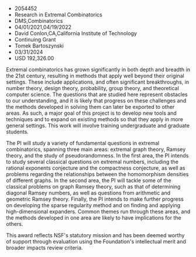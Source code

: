 
* 2054452
* Research in Extremal Combinatorics
* DMS,Combinatorics
* 04/01/2021,04/19/2022
* David Conlon,CA,California Institute of Technology
* Continuing Grant
* Tomek Bartoszynski
* 03/31/2024
* USD 192,326.00

Extremal combinatorics has grown significantly in both depth and breadth in the
21st century, resulting in methods that apply well beyond their original
settings. These include applications, and often significant breakthroughs, in
number theory, design theory, probability, group theory, and theoretical
computer science. The questions that are studied here represent obstacles to our
understanding, and it is likely that progress on these challenges and the
methods developed in solving them can later be exported to other areas. As such,
a major goal of this project is to develop new tools and techniques and to
expand on existing methods so that they apply in more general settings. This
work will involve training undergraduate and graduate students.

The PI will study a variety of fundamental questions in extremal combinatorics,
spanning three main areas: extremal graph theory, Ramsey theory, and the study
of pseudorandomness. In the first area, the PI intends to study several
classical questions on extremal numbers, including the rational exponents
conjecture and the compactness conjecture, as well as problems regarding the
relationships between the homomorphism densities of different graphs. In the
second area, the PI will tackle some of the classical problems on graph Ramsey
theory, such as that of determining diagonal Ramsey numbers, as well as
questions from arithmetic and geometric Ramsey theory. Finally, the PI intends
to make further progress on developing the sparse regularity method and on
finding and applying high-dimensional expanders. Common themes run through these
areas, and the methods developed in one area are likely to have implications for
the others.

This award reflects NSF's statutory mission and has been deemed worthy of
support through evaluation using the Foundation's intellectual merit and broader
impacts review criteria.
